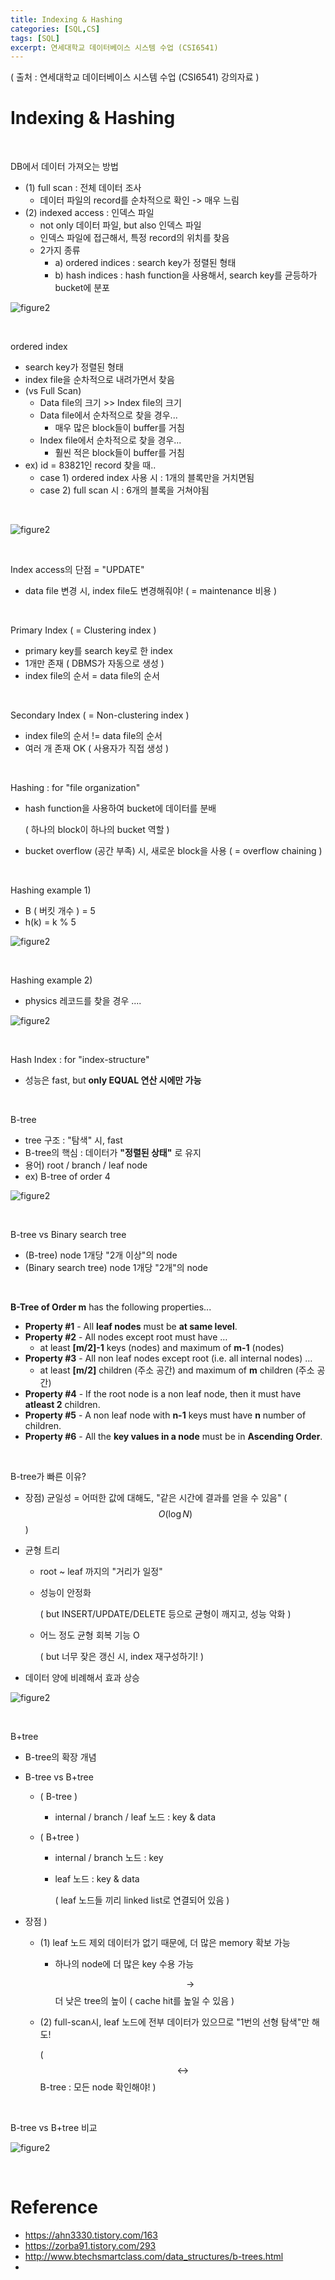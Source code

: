 ```yaml
---
title: Indexing & Hashing
categories: [SQL,CS]
tags: [SQL]
excerpt: 연세대학교 데이터베이스 시스템 수업 (CSI6541)
---
```


<script src="https://cdn.mathjax.org/mathjax/latest/MathJax.js?config=TeX-AMS-MML_HTMLorMML" type="text/javascript"></script>
( 출처 : 연세대학교 데이터베이스 시스템 수업 (CSI6541) 강의자료 )

# Indexing & Hashing

<br>

DB에서 데이터 가져오는 방법

- (1) full scan : 전체 데이터 조사
  - 데이터 파일의  record를 순차적으로 확인 -> 매우 느림
- (2) indexed access : 인덱스 파일
  - not only 데이터 파일, but also 인덱스 파일
  - 인덱스 파일에 접근해서, 특정 record의 위치를 찾음
  - 2가지 종류
    - a) ordered indices : search key가 정렬된 형태
    - b) hash indices : hash function을 사용해서, search key를 균등하가 bucket에 분포

![figure2](/assets/img/sql/img123.png)

<br>

ordered index

- search key가 정렬된 형태
- index file을 순차적으로 내려가면서 찾음
- (vs Full Scan)
  - Data file의 크기 >> Index file의 크기
  - Data file에서 순차적으로 찾을 경우...
    - 매우 많은 block들이 buffer를 거침
  - Index file에서 순차적으로 찾을 경우...
    - 훨씬 적은 block들이 buffer를 거침
- ex) id = 83821인 record 찾을 때..
  - case 1) ordered index 사용 시 : 1개의 블록만을 거치면됨
  - case 2) full scan 시 : 6개의 블록을 거쳐야됨

<br>

![figure2](/assets/img/sql/img124.png)

<br>

Index access의 단점 = "UPDATE"

- data file 변경 시, index file도 변경해줘야! ( = maintenance 비용 )

<br>

Primary Index ( = Clustering index )

- primary key를 search key로 한 index
- 1개만 존재 ( DBMS가 자동으로 생성 )
- index file의 순서 = data file의 순서

<br>

Secondary Index ( = Non-clustering index )

- index file의 순서 != data file의 순서
- 여러 개 존재 OK ( 사용자가 직접 생성 )

<br>

Hashing : for "file organization"

- hash function을 사용하여 bucket에 데이터를 분배

  ( 하나의 block이 하나의 bucket 역할 )

- bucket overflow (공간 부족) 시, 새로운 block을 사용 ( = overflow chaining )

<br>

Hashing example 1)

- B ( 버킷 개수 ) = 5
- h(k) = k % 5

![figure2](/assets/img/sql/img125.png)

<br>

Hashing example 2)

- physics 레코드를 찾을 경우 ....

![figure2](/assets/img/sql/img126.png)

<br>

Hash Index : for "index-structure"

- 성능은 fast, but **only EQUAL 연산 시에만 가능**

<br>

B-tree

- tree 구조 : "탐색" 시, fast
- B-tree의 핵심 : 데이터가 **"정렬된 상태"** 로 유지
- 용어) root / branch / leaf node
- ex) B-tree of order 4

![figure2](/assets/img/sql/img127.png)

<br>

B-tree vs Binary search tree

- (B-tree) node 1개당 "2개 이상"의 node
- (Binary search tree) node 1개당 "2개"의 node

<br>

**B-Tree of Order m** has the following properties...

- **Property #1** - All **leaf nodes** must be **at same level**.
- **Property #2** - All nodes except root must have …
  - at least **[m/2]-1** keys (nodes) and maximum of **m-1** (nodes)
- **Property #3** - All non leaf nodes except root (i.e. all internal nodes) …
  - at least **[m/2]** children (주소 공간) and maximum of **m** children (주소 공간)
- **Property #4** - If the root node is a non leaf node, then it must have **atleast 2** children.
- **Property #5** - A non leaf node with **n-1** keys must have **n** number of children.
- **Property #6** - All the **key values in a node** must be in **Ascending Order**.

<br>

B-tree가 빠른 이유?

- 장점) 균일성 = 어떠한 값에 대해도, "같은 시간에 결과를 얻을 수 있음" ( $$O(\log N)$$ )

- 균형 트리

  - root ~ leaf 까지의 "거리가 일정"

  - 성능이 안정화

    ( but INSERT/UPDATE/DELETE 등으로 균형이 깨지고, 성능 악화 )

  - 어느 정도 균형 회복 기능 O

    ( but 너무 잦은 갱신 시, index 재구성하기! )

- 데이터 양에 비례해서 효과 상승

![figure2](/assets/img/sql/img121.png)

<br>

B+tree

- B-tree의 확장 개념

- B-tree vs B+tree

  - ( B-tree ) 

    - internal / branch / leaf 노드 : key & data

  - ( B+tree ) 

    - internal / branch 노드 : key

    - leaf 노드 : key & data

      ( leaf 노드들 끼리 linked list로 연결되어 있음 )

- 장점 )

  - (1) leaf 노드 제외 데이터가 없기 때문에, 더 많은 memory 확보 가능

    - 하나의 node에 더 많은 key 수용 가능

      $$\rightarrow$$ 더 낮은 tree의 높이 ( cache hit를 높일 수 있음 )

  - (2) full-scan시, leaf 노드에 전부 데이터가 있으므로 "1번의 선형 탐색"만 해도!

    ( $$\leftrightarrow$$ B-tree : 모든 node 확인해야! )

<br>

B-tree vs B+tree 비교

![figure2](/assets/img/sql/img122.png)

<br>

# Reference

- https://ahn3330.tistory.com/163
- https://zorba91.tistory.com/293
- http://www.btechsmartclass.com/data_structures/b-trees.html
- 
